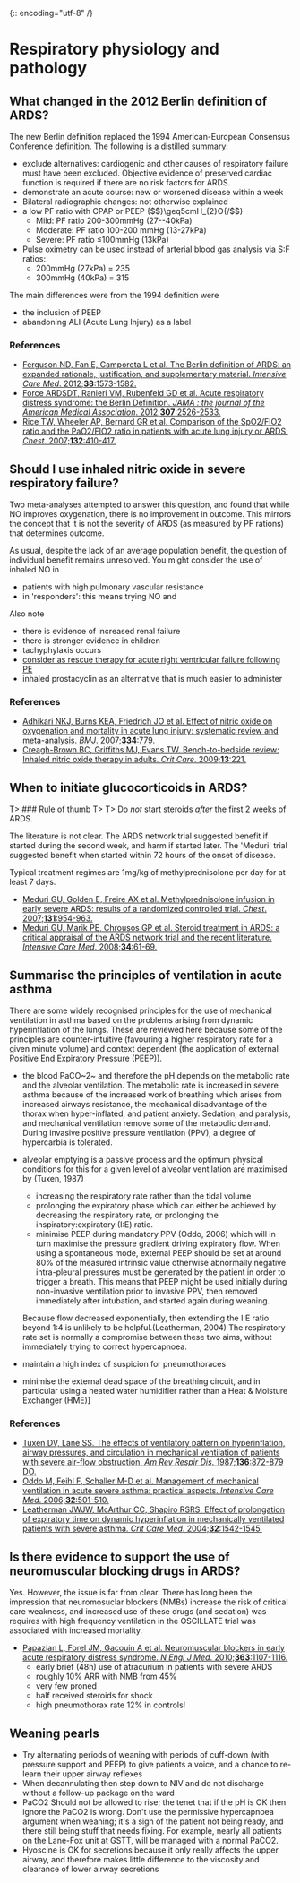 {:: encoding="utf-8" /}

# Respiratory physiology and pathology

## What changed in the 2012 Berlin definition of ARDS?

The new Berlin definition replaced the 1994 American-European Consensus Conference definition. The following is a distilled summary:

- exclude alternatives: cardiogenic and other causes of respiratory failure must have been excluded. Objective evidence of preserved cardiac function is required if there are no risk factors for ARDS.
- demonstrate an acute course: new or worsened disease within a week
- Bilateral radiographic changes: not otherwise explained
- a low PF ratio with CPAP or PEEP {$$}\geq5cmH_{2}O{/$$}
    + Mild: PF ratio 200-300mmHg (27--40kPa)
    + Moderate: PF ratio 100-200 mmHg (13-27kPa)
    + Severe: PF ratio ≤100mmHg (13kPa)
- Pulse oximetry can be used instead of arterial blood gas analysis via S:F ratios:
    + 200mmHg (27kPa) = 235
    + 300mmHg (40kPa) = 315

The main differences were from the 1994 definition were

- the inclusion of PEEP
- abandoning ALI (Acute Lung Injury) as a label

### References

- [Ferguson ND, Fan E, Camporota L et al. The Berlin definition of ARDS: an expanded rationale, justification, and supplementary material. *Intensive Care Med*. 2012;**38**:1573-1582.](http://dx.doi.org/10.1007/s00134-012-2682-1)
- [Force ARDSDT, Ranieri VM, Rubenfeld GD et al. Acute respiratory distress syndrome: the Berlin Definition. *JAMA : the journal of the American Medical Association*. 2012;**307**:2526-2533.](http://dx.doi.org/10.1001/jama.2012.5669)
- [Rice TW, Wheeler AP, Bernard GR et al. Comparison of the SpO2/FIO2 ratio and the PaO2/FIO2 ratio in patients with acute lung injury or ARDS. *Chest*. 2007;**132**:410-417.](http://dx.doi.org/10.1378/chest.07-0617)


## Should I use inhaled nitric oxide in severe respiratory failure?

Two meta-analyses attempted to answer this question, and found that while NO improves oxygenation, there is no improvement in outcome. This mirrors the concept that it is not the severity of ARDS (as measured by PF rations) that determines outcome.

As usual, despite the lack of an average population benefit, the question of individual benefit remains unresolved. You might consider the use of inhaled NO in

- patients with high pulmonary vascular resistance
- in 'responders': this means trying NO and

Also note

- there is evidence of increased renal failure
- there is stronger evidence in children
- tachyphylaxis occurs
- [consider as rescue therapy for acute right ventricular failure following PE](http://www.ncbi.nlm.nih.gov/pubmed/16598645)
- inhaled prostacyclin as an alternative that is much easier to administer


### References

- [Adhikari NKJ, Burns KEA, Friedrich JO et al. Effect of nitric oxide on oxygenation and mortality in acute lung injury: systematic review and meta-analysis. *BMJ*. 2007;**334**:779.](http://dx.doi.org/10.1136/bmj.39139.716794.55)
- [Creagh-Brown BC, Griffiths MJ, Evans TW. Bench-to-bedside review: Inhaled nitric oxide therapy in adults. *Crit Care*. 2009;**13**:221.](http://dx.doi.org/10.1186/cc7734)


## When to initiate glucocorticoids in ARDS?

T> ### Rule of thumb
T>
T> Do _not_ start steroids _after_ the first 2 weeks of ARDS.


The literature is not clear. The ARDS network trial suggested benefit if started during the second week, and harm if started later. The 'Meduri' trial suggested benefit when started within 72 hours of the onset of disease.

Typical treatment regimes are 1mg/kg of methylprednisolone per day for at least 7 days.

- [Meduri GU, Golden E, Freire AX et al. Methylprednisolone infusion in early severe ARDS: results of a randomized controlled trial. *Chest*. 2007;**131**:954-963.](http://dx.doi.org/10.1378/chest.06-2100)
- [Meduri GU, Marik PE, Chrousos GP et al. Steroid treatment in ARDS: a critical appraisal of the ARDS network trial and the recent literature. *Intensive Care Med*. 2008;**34**:61-69.](http://dx.doi.org/10.1007/s00134-007-0933-3)


## Summarise the principles of ventilation in acute asthma

There are some widely recognised principles for the use of mechanical ventilation in asthma based on the problems arising from dynamic hyperinflation of the lungs. These are reviewed here because some of the principles are counter-intuitive (favouring a higher respiratory rate for a given minute volume) and context dependent (the application of external Positive End Expiratory Pressure (PEEP)).

- the blood PaCO~2~ and therefore the pH depends on the metabolic rate and the alveolar ventilation. The metabolic rate is increased in severe asthma because of the increased work of breathing which arises from increased airways resistance, the mechanical disadvantage of the thorax when hyper-inflated, and patient anxiety. Sedation, and paralysis, and mechanical ventilation remove some of the metabolic demand. During invasive positive pressure ventilation (PPV), a degree of hypercarbia is tolerated.

- alveolar emptying is a passive process and the optimum physical conditions for this for a given level of alveolar ventilation are maximised by (Tuxen, 1987)

    - increasing the respiratory rate rather than the tidal volume
    - prolonging the expiratory phase which can either be achieved by decreasing the respiratory rate, or prolonging the inspiratory:expiratory (I:E) ratio.
    - minimise PEEP during mandatory PPV (Oddo, 2006) which will in turn maximise the pressure gradient driving expiratory flow. When using a spontaneous mode, external PEEP should be set at around 80% of the measured intrinsic value otherwise abnormally negative intra-pleural pressures must be generated by the patient in order to trigger a breath. This means that PEEP might be used initially during non-invasive ventilation prior to invasive PPV, then removed immediately after intubation, and started again during weaning.

    Because flow decreased exponentially, then extending the I:E ratio beyond 1:4 is unlikely to be helpful.(Leatherman, 2004)  The respiratory rate set is normally a compromise between these two aims, without immediately trying to correct hypercapnoea.

- maintain a high index of suspicion for pneumothoraces
- minimise the external dead space of the breathing circuit, and in particular using a heated water humidifier rather than a Heat & Moisture Exchanger (HME)]

### References

- [Tuxen DV, Lane SS. The effects of ventilatory pattern on hyperinflation, airway pressures, and circulation in mechanical ventilation of patients with severe air-flow obstruction. *Am Rev Respir Dis*. 1987;**136**:872-879 DO.](http://dx.doi.org/10.1164/ajrccm/136.4.872)
- [Oddo M, Feihl F, Schaller M-D et al. Management of mechanical ventilation in acute severe asthma: practical aspects. *Intensive Care Med*. 2006;**32**:501-510.](http://dx.doi.org/10.1007/s00134-005-0045-x)
- [Leatherman JWJW, McArthur CC, Shapiro RSRS. Effect of prolongation of expiratory time on dynamic hyperinflation in mechanically ventilated patients with severe asthma. *Crit Care Med*. 2004;**32**:1542-1545.](http://dx.doi.org/10.1097/01.CCM.0000130993.43076.20)

## Is there evidence to support the use of neuromuscular blocking drugs in ARDS?

Yes. However, the issue is far from clear. There has long been the impression that neuromosuclar blockers (NMBs) increase the risk of critical care weakness, and increased use of these drugs (and sedation) was requires with high frequency ventilation in the OSCILLATE trial was associated with increased mortality.

- [Papazian L, Forel JM, Gacouin A et al. Neuromuscular blockers in early acute respiratory distress syndrome. *N Engl J Med*. 2010;**363**:1107-1116.](http://dx.doi.org/10.1056/NEJMoa1005372)
    - early brief (48h) use of atracurium in patients with severe ARDS
    - roughly 10% ARR with NMB from 45% 
    - very few proned
    - half received steroids for shock
    - high pneumothorax rate 12% in controls!

## Weaning pearls

- Try alternating periods of weaning with periods of cuff-down (with pressure support and PEEP) to give patients a voice, and a chance to re-learn their upper airway reflexes
- When decannulating then step down to NIV and do not discharge without a follow-up package on the ward
- PaCO2 Should not be allowed to rise; the tenet that if the pH is OK then ignore the PaCO2 is wrong. Don't use the permissive hypercapnoea argument when weaning; it's a sign of the patient not being ready, and there still being stuff that needs fixing. For example, nearly all patients on the Lane-Fox unit at GSTT, will be managed with a normal PaCO2.
- Hyoscine is OK for secretions because it only really affects the upper airway, and therefore makes little difference to the viscosity and clearance of lower airway secretions

